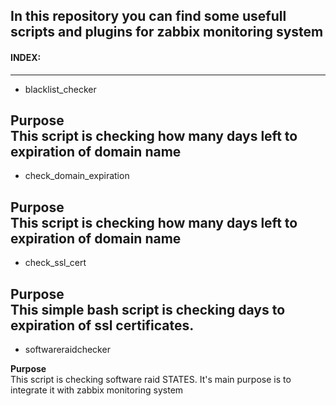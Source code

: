 ## In this repository you can find some usefull scripts and plugins for zabbix monitoring system
#### INDEX:
------

* blacklist_checker

**Purpose**  
This script is checking how many days left to expiration of domain name
------

* check_domain_expiration

**Purpose**  
This script is checking how many days left to expiration of domain name
------

* check_ssl_cert

**Purpose**  
This simple bash script is checking days to expiration of ssl certificates.
------

* softwareraidchecker

**Purpose**  
This script is checking software raid STATES. It's main purpose is to integrate it with zabbix monitoring system
